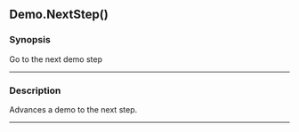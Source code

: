 Demo.NextStep()
---------------




### Synopsis
Go to the next demo step



---


### Description

Advances a demo to the next step.



---
